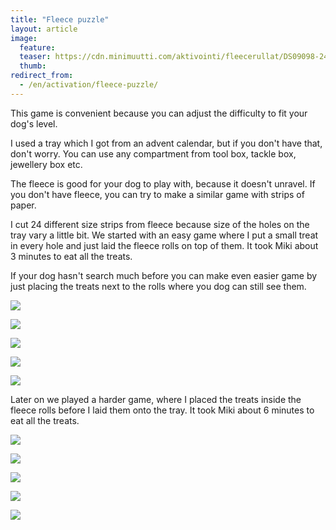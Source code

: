 ```yaml
---
title: "Fleece puzzle"
layout: article
image:
  feature:
  teaser: https://cdn.minimuutti.com/aktivointi/fleecerullat/DS09098-245px.jpg
  thumb:
redirect_from:
  - /en/activation/fleece-puzzle/
---
```


This game is convenient because you can adjust the difficulty to fit your dog's level.

I used a tray which I got from an advent calendar, but if you don't have that, don't worry. You can use any compartment from tool box, tackle box, jewellery box etc.

The fleece is good for your dog to play with, because it doesn't unravel. If you don't have fleece, you can try to make a similar game with strips of paper.

I cut 24 different size strips from fleece because size of the holes on the tray vary a little bit. We started with an easy game where I put a small treat in every hole and just laid the fleece rolls on top of them. It took Miki about 3 minutes to eat all the treats.

If your dog hasn't search much before you can make even easier game by just placing the treats next to the rolls where you dog can still see them.

![](https://cdn.minimuutti.com/aktivointi/fleecerullat/DS09036-800px.jpg)

![](https://cdn.minimuutti.com/aktivointi/fleecerullat/DS09047-800px.jpg)

![](https://cdn.minimuutti.com/aktivointi/fleecerullat/DS09098-800px.jpg)

![](https://cdn.minimuutti.com/aktivointi/fleecerullat/DS09140-800px.jpg)

![](https://cdn.minimuutti.com/aktivointi/fleecerullat/DS09184-800px.jpg)

Later on we played a harder game, where I placed the treats inside the fleece rolls before I laid them onto the tray. It took Miki about 6 minutes to eat all the treats.

![](https://cdn.minimuutti.com/aktivointi/fleecerullat/DS09218-800px.jpg)

![](https://cdn.minimuutti.com/aktivointi/fleecerullat/DS09250-800px.jpg)

![](https://cdn.minimuutti.com/aktivointi/fleecerullat/DS09253-800px.jpg)

![](https://cdn.minimuutti.com/aktivointi/fleecerullat/DS09333-800px.jpg)

![](https://cdn.minimuutti.com/aktivointi/fleecerullat/DS09355-800px.jpg)
